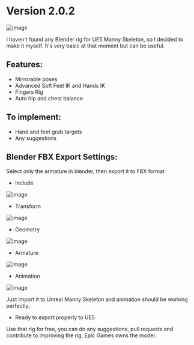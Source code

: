 # Version 2.0.2

![image](https://github.com/user-attachments/assets/052ec9eb-585b-4d03-9674-2360640b604e)


I haven't found any Blender rig for UE5 Manny Skeleton, so I decided to make it myself. It's very basic at that moment but can be useful.

## Features:

- Mirrorable poses
- Advanced Soft Feet IK and Hands IK
- Fingers Rig
- Auto hip and chest balance

## To implement:
- Hand and feet grab targets
- Any suggestions

## Blender FBX Export Settings:

Select only the armature in blender, then export it to FBX format

- Include

![image](https://github.com/user-attachments/assets/e23e04f8-be57-42f0-90c1-38b9810b954b)
- Transform

![image](https://github.com/user-attachments/assets/671e308d-b081-4424-a401-b0608684d14d)
- Geometry

![image](https://github.com/user-attachments/assets/74543d60-33c7-4b56-aa4a-bd7a5c9afc3b)
- Armature

![image](https://github.com/user-attachments/assets/20d1c5e1-1824-43a6-86a0-a1ad98b4aca5)
- Animation

![image](https://github.com/user-attachments/assets/bbd21777-609b-4554-820a-e36f42eaae03)

Just import it to Unreal Manny Skeleton and animation should be working perfectly.
- Ready to export properly to UE5

Use that rig for free, you can do any suggestions, pull requests and contribute to improving the rig, Epic Games owns the model.

